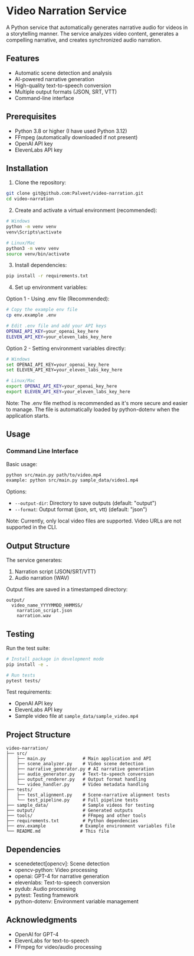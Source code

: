 # Video Narration Service

A Python service that automatically generates narrative audio for videos in a storytelling manner. The service analyzes video content, generates a compelling narrative, and creates synchronized audio narration.

## Features

- Automatic scene detection and analysis
- AI-powered narrative generation
- High-quality text-to-speech conversion
- Multiple output formats (JSON, SRT, VTT)
- Command-line interface

## Prerequisites

- Python 3.8 or higher (I have used Python 3.12)
- FFmpeg (automatically downloaded if not present)
- OpenAI API key
- ElevenLabs API key

## Installation

1. Clone the repository:
```bash
git clone git@github.com:Palveet/video-narration.git
cd video-narration
```

2. Create and activate a virtual environment (recommended):
```bash
# Windows
python -m venv venv
venv\Scripts\activate

# Linux/Mac
python3 -m venv venv
source venv/bin/activate
```

3. Install dependencies:
```bash
pip install -r requirements.txt
```

4. Set up environment variables:

Option 1 - Using .env file (Recommended):
```bash
# Copy the example env file
cp env.example .env

# Edit .env file and add your API keys
OPENAI_API_KEY=your_openai_key_here
ELEVEN_API_KEY=your_eleven_labs_key_here
```

Option 2 - Setting environment variables directly:
```bash
# Windows
set OPENAI_API_KEY=your_openai_key_here
set ELEVEN_API_KEY=your_eleven_labs_key_here

# Linux/Mac
export OPENAI_API_KEY=your_openai_key_here
export ELEVEN_API_KEY=your_eleven_labs_key_here
```

Note: The .env file method is recommended as it's more secure and easier to manage. The file is automatically loaded by python-dotenv when the application starts.

## Usage

### Command Line Interface

Basic usage:
```bash
python src/main.py path/to/video.mp4
example: python src/main.py sample_data/video1.mp4
```

Options:
- `--output-dir`: Directory to save outputs (default: "output")
- `--format`: Output format (json, srt, vtt) (default: "json")

Note: Currently, only local video files are supported. Video URLs are not supported in the CLI.

## Output Structure

The service generates:
1. Narration script (JSON/SRT/VTT)
2. Audio narration (WAV)

Output files are saved in a timestamped directory:
```
output/
  video_name_YYYYMMDD_HHMMSS/
    narration_script.json
    narration.wav
```

## Testing

Run the test suite:
```bash
# Install package in development mode
pip install -e .

# Run tests
pytest tests/
```

Test requirements:
- OpenAI API key
- ElevenLabs API key
- Sample video file at `sample_data/sample_video.mp4`

## Project Structure

```
video-narration/
├── src/
│   ├── main.py              # Main application and API
│   ├── scene_analyzer.py    # Video scene detection
│   ├── narrative_generator.py # AI narrative generation
│   ├── audio_generator.py   # Text-to-speech conversion
│   ├── output_renderer.py   # Output format handling
│   └── video_handler.py     # Video metadata handling
├── tests/
│   ├── test_alignment.py    # Scene-narrative alignment tests
│   └── test_pipeline.py     # Full pipeline tests
├── sample_data/             # Sample videos for testing
├── output/                  # Generated outputs
├── tools/                   # FFmpeg and other tools
├── requirements.txt         # Python dependencies
├── env.example             # Example environment variables file
└── README.md               # This file
```

## Dependencies

- scenedetect[opencv]: Scene detection
- opencv-python: Video processing
- openai: GPT-4 for narrative generation
- elevenlabs: Text-to-speech conversion
- pydub: Audio processing
- pytest: Testing framework
- python-dotenv: Environment variable management

## Acknowledgments

- OpenAI for GPT-4
- ElevenLabs for text-to-speech
- FFmpeg for video/audio processing